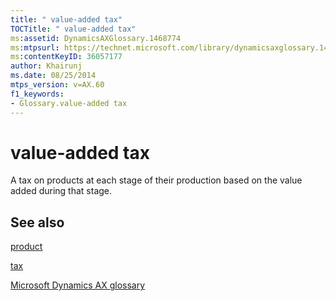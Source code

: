 ```yaml
---
title: " value-added tax"
TOCTitle: " value-added tax"
ms:assetid: DynamicsAXGlossary.1468774
ms:mtpsurl: https://technet.microsoft.com/library/dynamicsaxglossary.1468774(v=AX.60)
ms:contentKeyID: 36057177
author: Khairunj
ms.date: 08/25/2014
mtps_version: v=AX.60
f1_keywords:
- Glossary.value-added tax
---
```


# value-added tax

A tax on products at each stage of their production based on the value added during that stage.

## See also

[product](product.md)

[tax](tax.md)

[Microsoft Dynamics AX glossary](glossary/microsoft-dynamics-ax-glossary.md)

  


